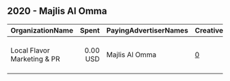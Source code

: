 ## 2020 - Majlis Al Omma 
|OrganizationName|Spent|PayingAdvertiserNames|CreativeUrls|Impressions|Genders|AgeBrackets|CountryCodes|BillingAddresses|CandidateBallotInformation|
|:---|---:|:---|:---|---:|:---|:---|:---|:---|:---|
|Local Flavor Marketing & PR|0.00 USD|Majlis Al Omma|[0](https://www.snap.com/political-ads/asset/ad2351400de05c046122f784fc0e3b965b8c931b99defd31a472f57faad6a201?mediaType=jpg)|493||21+|kuwait|"Mohammad Thunayyan Al-Ghanem St,Salhiya,00000,KW"|Bader Al Mulla|
